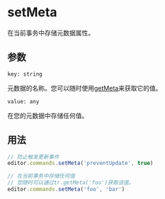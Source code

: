 # setMeta
在当前事务中存储元数据属性。

## 参数
`key: string`

元数据的名称。您可以随时使用[getMeta](https://prosemirror.net/docs/ref/#state.Transaction.getMeta)来获取它的值。

`value: any`

在您的元数据中存储任何值。

## 用法
```js
// 防止触发更新事件
editor.commands.setMeta('preventUpdate', true)

// 在当前事务中存储任何值
// 您随时可以通过tr.getMeta('foo')获取该值。
editor.commands.setMeta('foo', 'bar')
```